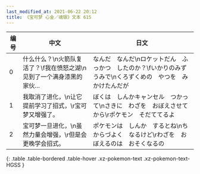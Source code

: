 ```yaml
---
last_modified_at: 2021-06-22 20:12
title: 《宝可梦 心金／魂银》文本 615
---
```

| 编号 | 中文 | 日文 |
| ---- | ---- | ---- |
| 0 | 什么什么？\n火箭队复活了？\f我在愤怒之湖\n见到了一个满身漆黑的家伙… | なんだ　なんだ\nロケットだん　ふっかつ　したのか？\fいかりのみずうみで\nくろずくめの　やつを　みかけたんだが |
| 1 | 我取消了进化，\n让它提前学习了招式，\r宝可梦又增强了。 | ぼくは　しんかキャンセル　つかって\nさきに　わざを　おぼえさせてから\rポケモン　そだててるよ |
| 2 | 宝可梦一旦进化，\n虽然力量会增强，\r但是会更晚学会招式。 | ポケモンは　しんか　するとね\nちからづよく　なるけど\rわざを　おぼえるのは　おそくなるの |
{: .table .table-bordered .table-hover .xz-pokemon-text .xz-pokemon-text-HGSS }